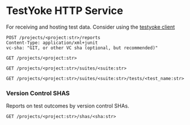 # TestYoke HTTP Service

For receiving and hosting test data. Consider using the [testyoke client](./CLIENT.md)


```HTTP
POST /projects/<project:str>/reports
Content-Type: application/xml+junit
vc-sha: "GIT, or other VC sha (optional, but recommended)"

GET /projects/<project:str>

GET /projects/<project:str>/suites/<suite:str>

GET /projects/<project:str>/suites/<suite:str>/tests/<test_name:str>

```

### Version Control SHAS

Reports on test outcomes by version control SHAs.

```HTTP
GET /projects/<project:str>/shas/<sha:str>

```
